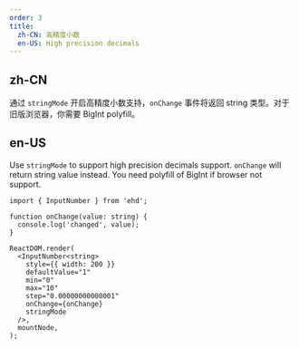 ```yaml
---
order: 3
title:
  zh-CN: 高精度小数
  en-US: High precision decimals
---
```


## zh-CN

通过 `stringMode` 开启高精度小数支持，`onChange` 事件将返回 string 类型。对于旧版浏览器，你需要 BigInt polyfill。

## en-US

Use `stringMode` to support high precision decimals support. `onChange` will return string value instead. You need polyfill of BigInt if browser not support.

```tsx
import { InputNumber } from 'ehd';

function onChange(value: string) {
  console.log('changed', value);
}

ReactDOM.render(
  <InputNumber<string>
    style={{ width: 200 }}
    defaultValue="1"
    min="0"
    max="10"
    step="0.00000000000001"
    onChange={onChange}
    stringMode
  />,
  mountNode,
);
```
